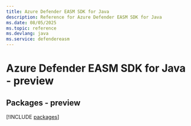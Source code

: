 ```yaml
---
title: Azure Defender EASM SDK for Java
description: Reference for Azure Defender EASM SDK for Java
ms.date: 08/05/2025
ms.topic: reference
ms.devlang: java
ms.service: defendereasm
---
```

# Azure Defender EASM SDK for Java - preview
## Packages - preview
[!INCLUDE [packages](defender-easm-index.md)]